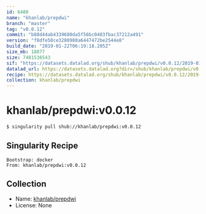 ```yaml
---
id: 6400
name: "khanlab/prepdwi"
branch: "master"
tag: "v0.0.12"
commit: "b88d44ab4339680da5f56bc0403fbac37212a491"
version: "f8dfe50ce3280988a6447472be2544e8"
build_date: "2019-01-22T06:19:18.205Z"
size_mb: 18877
size: 7481536543
sif: "https://datasets.datalad.org/shub/khanlab/prepdwi/v0.0.12/2019-01-22-b88d44ab-f8dfe50c/f8dfe50ce3280988a6447472be2544e8.simg"
datalad_url: https://datasets.datalad.org?dir=/shub/khanlab/prepdwi/v0.0.12/2019-01-22-b88d44ab-f8dfe50c/
recipe: https://datasets.datalad.org/shub/khanlab/prepdwi/v0.0.12/2019-01-22-b88d44ab-f8dfe50c/Singularity
collection: khanlab/prepdwi
---
```


# khanlab/prepdwi:v0.0.12

```bash
$ singularity pull shub://khanlab/prepdwi:v0.0.12
```

## Singularity Recipe

```singularity
Bootstrap: docker
From: khanlab/prepdwi:v0.0.12
```

## Collection

 - Name: [khanlab/prepdwi](https://github.com/khanlab/prepdwi)
 - License: None

